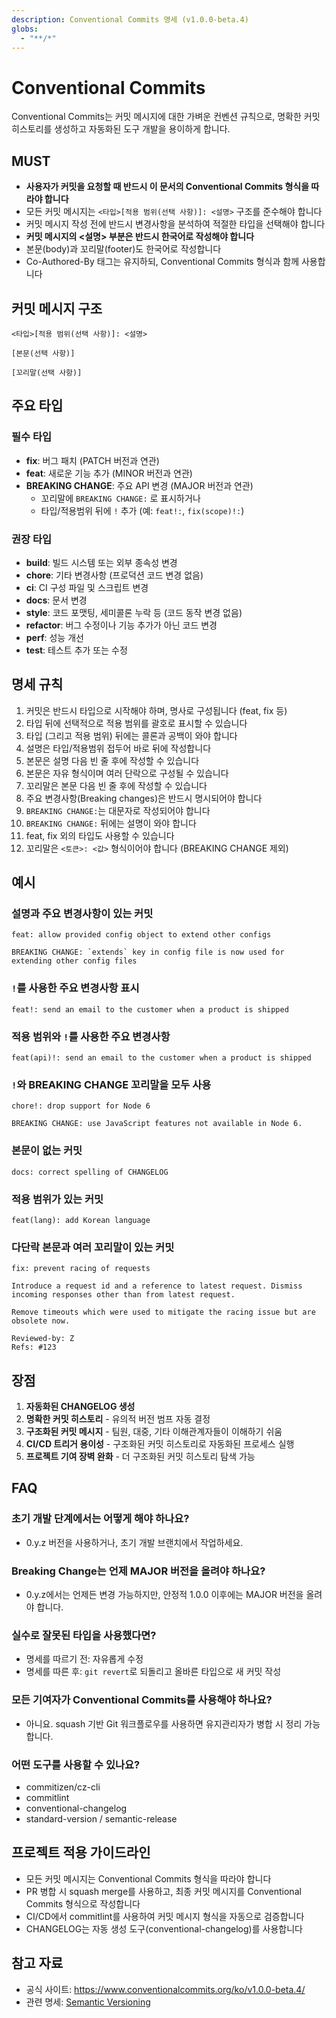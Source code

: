 ```yaml
---
description: Conventional Commits 명세 (v1.0.0-beta.4)
globs:
  - "**/*"
---
```


# Conventional Commits

Conventional Commits는 커밋 메시지에 대한 가벼운 컨벤션 규칙으로, 명확한 커밋 히스토리를 생성하고 자동화된 도구 개발을 용이하게 합니다.

## MUST

- **사용자가 커밋을 요청할 때 반드시 이 문서의 Conventional Commits 형식을 따라야 합니다**
- 모든 커밋 메시지는 `<타입>[적용 범위(선택 사항)]: <설명>` 구조를 준수해야 합니다
- 커밋 메시지 작성 전에 반드시 변경사항을 분석하여 적절한 타입을 선택해야 합니다
- **커밋 메시지의 <설명> 부분은 반드시 한국어로 작성해야 합니다**
- 본문(body)과 꼬리말(footer)도 한국어로 작성합니다
- Co-Authored-By 태그는 유지하되, Conventional Commits 형식과 함께 사용합니다

## 커밋 메시지 구조

```
<타입>[적용 범위(선택 사항)]: <설명>

[본문(선택 사항)]

[꼬리말(선택 사항)]
```

## 주요 타입

### 필수 타입

- **fix**: 버그 패치 (PATCH 버전과 연관)
- **feat**: 새로운 기능 추가 (MINOR 버전과 연관)
- **BREAKING CHANGE**: 주요 API 변경 (MAJOR 버전과 연관)
  - 꼬리말에 `BREAKING CHANGE:` 로 표시하거나
  - 타입/적용범위 뒤에 `!` 추가 (예: `feat!:`, `fix(scope)!:`)

### 권장 타입

- **build**: 빌드 시스템 또는 외부 종속성 변경
- **chore**: 기타 변경사항 (프로덕션 코드 변경 없음)
- **ci**: CI 구성 파일 및 스크립트 변경
- **docs**: 문서 변경
- **style**: 코드 포맷팅, 세미콜론 누락 등 (코드 동작 변경 없음)
- **refactor**: 버그 수정이나 기능 추가가 아닌 코드 변경
- **perf**: 성능 개선
- **test**: 테스트 추가 또는 수정

## 명세 규칙

1. 커밋은 반드시 타입으로 시작해야 하며, 명사로 구성됩니다 (feat, fix 등)
2. 타입 뒤에 선택적으로 적용 범위를 괄호로 표시할 수 있습니다
3. 타입 (그리고 적용 범위) 뒤에는 콜론과 공백이 와야 합니다
4. 설명은 타입/적용범위 접두어 바로 뒤에 작성합니다
5. 본문은 설명 다음 빈 줄 후에 작성할 수 있습니다
6. 본문은 자유 형식이며 여러 단락으로 구성될 수 있습니다
7. 꼬리말은 본문 다음 빈 줄 후에 작성할 수 있습니다
8. 주요 변경사항(Breaking changes)은 반드시 명시되어야 합니다
9. `BREAKING CHANGE:`는 대문자로 작성되어야 합니다
10. `BREAKING CHANGE:` 뒤에는 설명이 와야 합니다
11. feat, fix 외의 타입도 사용할 수 있습니다
12. 꼬리말은 `<토큰>: <값>` 형식이어야 합니다 (BREAKING CHANGE 제외)

## 예시

### 설명과 주요 변경사항이 있는 커밋

```
feat: allow provided config object to extend other configs

BREAKING CHANGE: `extends` key in config file is now used for extending other config files
```

### `!`를 사용한 주요 변경사항 표시

```
feat!: send an email to the customer when a product is shipped
```

### 적용 범위와 `!`를 사용한 주요 변경사항

```
feat(api)!: send an email to the customer when a product is shipped
```

### `!`와 BREAKING CHANGE 꼬리말을 모두 사용

```
chore!: drop support for Node 6

BREAKING CHANGE: use JavaScript features not available in Node 6.
```

### 본문이 없는 커밋

```
docs: correct spelling of CHANGELOG
```

### 적용 범위가 있는 커밋

```
feat(lang): add Korean language
```

### 다단락 본문과 여러 꼬리말이 있는 커밋

```
fix: prevent racing of requests

Introduce a request id and a reference to latest request. Dismiss
incoming responses other than from latest request.

Remove timeouts which were used to mitigate the racing issue but are
obsolete now.

Reviewed-by: Z
Refs: #123
```

## 장점

1. **자동화된 CHANGELOG 생성**
2. **명확한 커밋 히스토리** - 유의적 버전 범프 자동 결정
3. **구조화된 커밋 메시지** - 팀원, 대중, 기타 이해관계자들이 이해하기 쉬움
4. **CI/CD 트리거 용이성** - 구조화된 커밋 히스토리로 자동화된 프로세스 실행
5. **프로젝트 기여 장벽 완화** - 더 구조화된 커밋 히스토리 탐색 가능

## FAQ

### 초기 개발 단계에서는 어떻게 해야 하나요?
- 0.y.z 버전을 사용하거나, 초기 개발 브랜치에서 작업하세요.

### Breaking Change는 언제 MAJOR 버전을 올려야 하나요?
- 0.y.z에서는 언제든 변경 가능하지만, 안정적 1.0.0 이후에는 MAJOR 버전을 올려야 합니다.

### 실수로 잘못된 타입을 사용했다면?
- 명세를 따르기 전: 자유롭게 수정
- 명세를 따른 후: `git revert`로 되돌리고 올바른 타입으로 새 커밋 작성

### 모든 기여자가 Conventional Commits를 사용해야 하나요?
- 아니요. squash 기반 Git 워크플로우를 사용하면 유지관리자가 병합 시 정리 가능합니다.

### 어떤 도구를 사용할 수 있나요?
- commitizen/cz-cli
- commitlint
- conventional-changelog
- standard-version / semantic-release

## 프로젝트 적용 가이드라인

- 모든 커밋 메시지는 Conventional Commits 형식을 따라야 합니다
- PR 병합 시 squash merge를 사용하고, 최종 커밋 메시지를 Conventional Commits 형식으로 작성합니다
- CI/CD에서 commitlint를 사용하여 커밋 메시지 형식을 자동으로 검증합니다
- CHANGELOG는 자동 생성 도구(conventional-changelog)를 사용합니다

## 참고 자료

- 공식 사이트: https://www.conventionalcommits.org/ko/v1.0.0-beta.4/
- 관련 명세: [Semantic Versioning](https://semver.org/)
